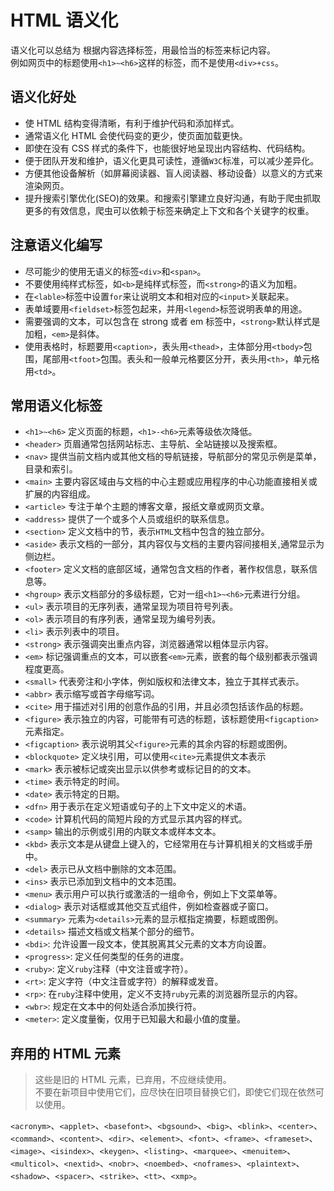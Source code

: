 # HTML 语义化

语义化可以总结为 根据内容选择标签，用最恰当的标签来标记内容。  
例如网页中的标题使用`<h1>~<h6>`这样的标签，而不是使用`<div>+css`。

## 语义化好处

- 使 HTML 结构变得清晰，有利于维护代码和添加样式。
- 通常语义化 HTML 会使代码变的更少，使页面加载更快。
- 即使在没有 CSS 样式的条件下，也能很好地呈现出内容结构、代码结构。
- 便于团队开发和维护，语义化更具可读性，遵循`W3C`标准，可以减少差异化。
- 方便其他设备解析（如屏幕阅读器、盲人阅读器、移动设备）以意义的方式来渲染网页。
- 提升搜索引擎优化(SEO)的效果。和搜索引擎建立良好沟通，有助于爬虫抓取更多的有效信息，爬虫可以依赖于标签来确定上下文和各个关键字的权重。

## 注意语义化编写

- 尽可能少的使用无语义的标签`<div>`和`<span>`。
- 不要使用纯样式标签，如`<b>`是纯样式标签，而`<strong>`的语义为加粗。
- 在`<lable>`标签中设置`for`来让说明文本和相对应的`<input>`关联起来。
- 表单域要用`<fieldset>`标签包起来，并用`<legend>`标签说明表单的用途。
- 需要强调的文本，可以包含在 strong 或者 em 标签中，`<strong>`默认样式是加粗，`<em>`是斜体。
- 使用表格时，标题要用`<caption>`，表头用`<thead>`，主体部分用`<tbody>`包围，尾部用`<tfoot>`包围。表头和一般单元格要区分开，表头用`<th>`，单元格用`<td>`。

## 常用语义化标签

- `<h1>~<h6>` 定义页面的标题，`<h1>-<h6>`元素等级依次降低。
- `<header>` 页眉通常包括网站标志、主导航、全站链接以及搜索框。
- `<nav>` 提供当前文档内或其他文档的导航链接，导航部分的常见示例是菜单，目录和索引。
- `<main>` 主要内容区域由与文档的中心主题或应用程序的中心功能直接相关或扩展的内容组成。
- `<article>` 专注于单个主题的博客文章，报纸文章或网页文章。
- `<address>` 提供了一个或多个人员或组织的联系信息。
- `<section>` 定义文档中的节，表示`HTML`文档中包含的独立部分。
- `<aside>` 表示文档的一部分，其内容仅与文档的主要内容间接相关,通常显示为侧边栏。
- `<footer>` 定义文档的底部区域，通常包含文档的作者，著作权信息，联系信息等。
- `<hgroup>` 表示文档部分的多级标题，它对一组`<h1>~<h6>`元素进行分组。
- `<ul>` 表示项目的无序列表，通常呈现为项目符号列表。
- `<ol>` 表示项目的有序列表，通常呈现为编号列表。
- `<li>` 表示列表中的项目。
- `<strong>` 表示强调突出重点内容，浏览器通常以粗体显示内容。
- `<em>` 标记强调重点的文本，可以嵌套`<em>`元素，嵌套的每个级别都表示强调程度更高。
- `<small>` 代表旁注和小字体，例如版权和法律文本，独立于其样式表示。
- `<abbr>` 表示缩写或首字母缩写词。
- `<cite>` 用于描述对引用的创意作品的引用，并且必须包括该作品的标题。
- `<figure>` 表示独立的内容，可能带有可选的标题，该标题使用`<figcaption>`元素指定。
- `<figcaption>` 表示说明其父`<figure>`元素的其余内容的标题或图例。
- `<blockquote>` 定义块引用，可以使用`<cite>`元素提供文本表示
- `<mark>` 表示被标记或突出显示以供参考或标记目的的文本。
- `<time>` 表示特定的时间。
- `<date>` 表示特定的日期。
- `<dfn>` 用于表示在定义短语或句子的上下文中定义的术语。
- `<code>` 计算机代码的简短片段的方式显示其内容的样式。
- `<samp>` 输出的示例或引用的内联文本或样本文本。
- `<kbd>` 表示文本是从键盘上键入的，它经常用在与计算机相关的文档或手册中。
- `<del>` 表示已从文档中删除的文本范围。
- `<ins>` 表示已添加到文档中的文本范围。
- `<menu>` 表示用户可以执行或激活的一组命令，例如上下文菜单等。
- `<dialog>` 表示对话框或其他交互式组件，例如检查器或子窗口。
- `<summary>` 元素为`<details>`元素的显示框指定摘要，标题或图例。
- `<details>` 描述文档或文档某个部分的细节。
- `<bdi>`: 允许设置一段文本，使其脱离其父元素的文本方向设置。
- `<progress>`: 定义任何类型的任务的进度。
- `<ruby>`: 定义`ruby`注释（中文注音或字符）。
- `<rt>`: 定义字符（中文注音或字符）的解释或发音。
- `<rp>`: 在`ruby`注释中使用，定义不支持`ruby`元素的浏览器所显示的内容。
- `<wbr>`: 规定在文本中的何处适合添加换行符。
- `<meter>`: 定义度量衡，仅用于已知最大和最小值的度量。

## 弃用的 HTML 元素

> 这些是旧的 HTML 元素，已弃用，不应继续使用。  
> 不要在新项目中使用它们，应尽快在旧项目替换它们，即使它们现在依然可以使用。

`<acronym>`、`<applet>`、`<basefont>`、`<bgsound>`、`<big>`、`<blink>`、`<center>`、`<command>`、`<content>`、`<dir>`、`<element>`、`<font>`、`<frame>`、`<frameset>`、`<image>`、`<isindex>`、`<keygen>`、`<listing>`、`<marquee>`、`<menuitem>`、`<multicol>`、`<nextid>`、`<nobr>`、`<noembed>`、`<noframes>`、`<plaintext>`、`<shadow>`、`<spacer>`、`<strike>`、`<tt>`、`<xmp>`。
